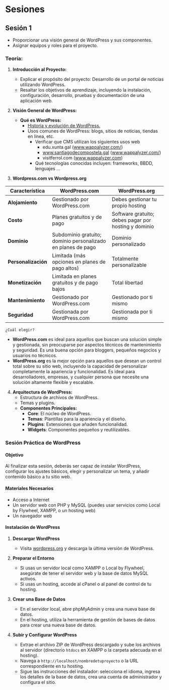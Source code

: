 # Sesiones

## Sesión 1
- Proporcionar una visión general de WordPress y sus componentes.
- Asignar equipos y roles para el proyecto.

### Teoría:

1. **Introducción al Proyecto:**
   - Explicar el propósito del proyecto: Desarrollo de un portal de noticias utilizando WordPress.
   - Resaltar los objetivos de aprendizaje, incluyendo la instalación, configuración, desarrollo, pruebas y documentación de una aplicación web.

2. **Visión General de WordPress:**
   - **Qué es WordPress:**
     - [Historia y evolución de WordPress.](https://es.wikipedia.org/wiki/WordPress)
     - Usos comunes de WordPress: blogs, sitios de noticias, tiendas en línea, etc.
        - Verificar que CMS utilizan los siguientes usos web
            - edu.xunta.gal (www.wappalyzer.com/)
            - www.santiagodecompostela.gal (www.wappalyzer.com/)
            - visitferrol.com (www.wappalyzer.com)
        - Qué tecnologías conocidas incluyen: frameworks, BBDD, lenguajes ...
3. **Wordpress.com vs Wordpress.org**

| Característica       | WordPress.com                                         | WordPress.org                                        |
|----------------------|-------------------------------------------------------|------------------------------------------------------|
| **Alojamiento**      | Gestionado por WordPress.com                          | Debes gestionar tu propio hosting                    |
| **Costo**            | Planes gratuitos y de pago                            | Software gratuito; debes pagar por hosting y dominio |
| **Dominio**          | Subdominio gratuito; dominio personalizado en planes de pago | Dominio personalizado                                |
| **Personalización**  | Limitada (más opciones en planes de pago altos)       | Totalmente personalizable                            |
| **Monetización**     | Limitada en planes gratuitos y de pago bajos          | Total libertad                                       |
| **Mantenimiento**    | Gestionado por WordPress.com                          | Gestionado por ti mismo                              |
| **Seguridad**        | Gestionada por WordPress.com                          | Gestionada por ti mismo                              |

`¿Cuál elegir?`

- **WordPress.com** es ideal para aquellos que buscan una solución simple y gestionada, sin preocuparse por aspectos técnicos de mantenimiento y seguridad. Es una buena opción para bloggers, pequeños negocios y usuarios no técnicos.
- **WordPress.org** es la mejor opción para aquellos que desean un control total sobre su sitio web, incluyendo la capacidad de personalizar completamente la apariencia y funcionalidad. Es ideal para desarrolladores, empresas, y cualquier persona que necesite una solución altamente flexible y escalable.

4. **Arquitectura de WordPress:**
     - Estructura de archivos de WordPress.
     - Temas y plugins.
   - **Componentes Principales:**
     - **Core**: El núcleo de WordPress.
     - **Temas**: Plantillas para la apariencia y el diseño.
     - **Plugins**: Extensiones que añaden funcionalidad.
     - **Widgets**: Componentes pequeños y reutilizables.
### Sesión Práctica de WordPress

#### Objetivo
Al finalizar esta sesión, deberás ser capaz de instalar WordPress, configurar los ajustes básicos, elegir y personalizar un tema, y añadir contenido básico a tu sitio web.

#### Materiales Necesarios
- Acceso a Internet
- Un servidor web con PHP y MySQL (puedes usar servicios como Local by Flywheel, XAMPP, o un hosting web)
- Un navegador web

#### Instalación de WordPress

1. **Descargar WordPress**
   - Visita [wordpress.org](https://wordpress.org) y descarga la última versión de WordPress.

2. **Preparar el Entorno**
   - Si usas un servidor local como XAMPP o Local by Flywheel, asegúrate de tener el servidor web y la base de datos MySQL activos.
   - Si usas un hosting, accede al cPanel o al panel de control de tu hosting.

3. **Crear una Base de Datos**
   - En el servidor local, abre phpMyAdmin y crea una nueva base de datos.
   - En el hosting, utiliza la herramienta de gestión de bases de datos para crear una nueva base de datos.

4. **Subir y Configurar WordPress**
   - Extrae el archivo ZIP de WordPress descargado y sube los archivos al servidor (directorio `htdocs` en XAMPP o la carpeta adecuada en el hosting).
   - Navega a `http://localhost/nombredetuproyecto` o la URL correspondiente en tu hosting.
   - Sigue las instrucciones del instalador: selecciona el idioma, ingresa los detalles de la base de datos, crea una cuenta de administrador y configura el sitio.
